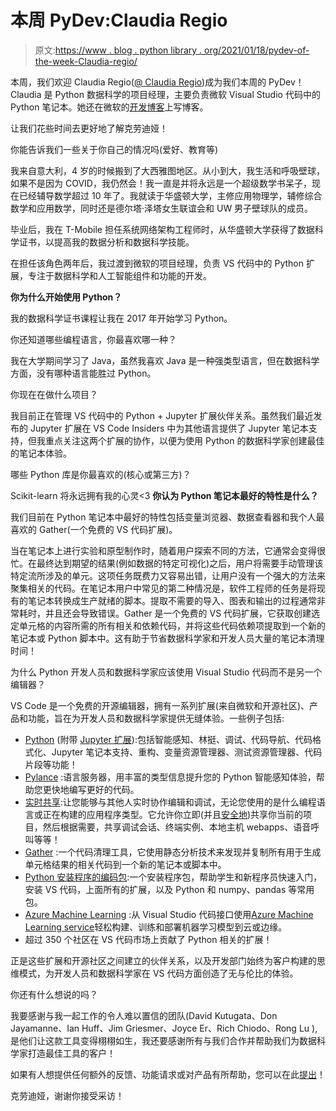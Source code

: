 # 本周 PyDev:Claudia Regio

> 原文:[https://www . blog . python library . org/2021/01/18/pydev-of-the-week-Claudia-regio/](https://www.blog.pythonlibrary.org/2021/01/18/pydev-of-the-week-claudia-regio/)

本周，我们欢迎 Claudia Regio([@ Claudia Regio](https://twitter.com/ClaudiaRegio))成为我们本周的 PyDev！Claudia 是 Python 数据科学的项目经理，主要负责微软 Visual Studio 代码中的 Python 笔记本。她还在微软的[开发博客](https://devblogs.microsoft.com/python/author/clregiomicrosoft-com/)上写博客。

让我们花些时间去更好地了解克劳迪娅！

你能告诉我们一些关于你自己的情况吗(爱好、教育等)

我来自意大利，4 岁的时候搬到了大西雅图地区。从小到大，我生活和呼吸壁球，如果不是因为 COVID，我仍然会！我一直是并将永远是一个超级数学书呆子，现在已经辅导数学超过 10 年了。我就读于华盛顿大学，主修应用物理学，辅修综合数学和应用数学，同时还是德尔塔·泽塔女生联谊会和 UW 男子壁球队的成员。

毕业后，我在 T-Mobile 担任系统网络架构工程师时，从华盛顿大学获得了数据科学证书，以提高我的数据分析和数据科学技能。

在担任该角色两年后，我过渡到微软的项目经理，负责 VS 代码中的 Python 扩展，专注于数据科学和人工智能组件和功能的开发。

**你为什么开始使用 Python？**

我的数据科学证书课程让我在 2017 年开始学习 Python。

你还知道哪些编程语言，你最喜欢哪一种？

我在大学期间学习了 Java，虽然我喜欢 Java 是一种强类型语言，但在数据科学方面，没有哪种语言能胜过 Python。

你现在在做什么项目？

我目前正在管理 VS 代码中的 Python + Jupyter 扩展伙伴关系。虽然我们最近发布的 Jupyter 扩展在 VS Code Insiders 中为其他语言提供了 Jupyter 笔记本支持，但我重点关注这两个扩展的协作，以便为使用 Python 的数据科学家创建最佳的笔记本体验。

哪些 Python 库是你最喜欢的(核心或第三方)？

Scikit-learn 将永远拥有我的心灵<3 **你认为 Python 笔记本最好的特性是什么？**

我们目前在 Python 笔记本中最好的特性包括变量浏览器、数据查看器和我个人最喜欢的 Gather(一个免费的 VS 代码扩展)。

当在笔记本上进行实验和原型制作时，随着用户探索不同的方法，它通常会变得很忙。在最终达到期望的结果(例如数据的特定可视化)之后，用户将需要手动管理该特定流所涉及的单元。这项任务既费力又容易出错，让用户没有一个强大的方法来聚集相关的代码。在笔记本用户中常见的第二种情况是，软件工程师的任务是将现有的笔记本转换成生产就绪的脚本。提取不需要的导入、图表和输出的过程通常非常耗时，并且还会导致错误。Gather 是一个免费的 VS 代码扩展，它获取创建选定单元格的内容所需的所有相关和依赖代码，并将这些代码依赖项提取到一个新的笔记本或 Python 脚本中。这有助于节省数据科学家和开发人员大量的笔记本清理时间！

为什么 Python 开发人员和数据科学家应该使用 Visual Studio 代码而不是另一个编辑器？

VS Code 是一个免费的开源编辑器，拥有一系列扩展(来自微软和开源社区)、产品和功能，旨在为开发人员和数据科学家提供无缝体验。一些例子包括:

*   [Python](https://marketplace.visualstudio.com/items?itemName=ms-python.python) (附带 [Jupyter 扩展](https://nam06.safelinks.protection.outlook.com/?url=https://marketplace.visualstudio.com/items?itemName=ms-toolsai.jupyter)):包括智能感知、林挺、调试、代码导航、代码格式化、Jupyter 笔记本支持、重构、变量资源管理器、测试资源管理器、代码片段等功能！
*   [Pylance](https://marketplace.visualstudio.com/items?itemName=ms-python.vscode-pylance) :语言服务器，用丰富的类型信息提升您的 Python 智能感知体验，帮助您更快地编写更好的代码。
*   [实时共享](https://marketplace.visualstudio.com/items?itemName=MS-vsliveshare.vsliveshare):让您能够与其他人实时协作编辑和调试，无论您使用的是什么编程语言或正在构建的应用程序类型。它允许你立即(并且[安全地](https://docs.microsoft.com/en-us/visualstudio/liveshare/reference/security))共享你当前的项目，然后根据需要，共享调试会话、终端实例、本地主机 webapps、语音呼叫等等！
*   [Gather](https://marketplace.visualstudio.com/items?itemName=ms-python.gather) :一个代码清理工具，它使用静态分析技术来发现并复制所有用于生成单元格结果的相关代码到一个新的笔记本或脚本中。
*   [Python 安装程序的编码包](https://code.visualstudio.com/docs/python/coding-pack-python):一个安装程序包，帮助学生和新程序员快速入门，安装 VS 代码，上面所有的扩展，以及 Python 和 numpy、pandas 等常用包。
*   [Azure Machine Learning](https://marketplace.visualstudio.com/items?itemName=ms-toolsai.vscode-ai) :从 Visual Studio 代码接口使用[Azure Machine Learning service](https://azure.microsoft.com/services/machine-learning-service/)轻松构建、训练和部署机器学习模型到云或边缘。
*   超过 350 个社区在 VS 代码市场上贡献了 Python 相关的扩展！

正是这些扩展和开源社区之间建立的伙伴关系，以及开发部门始终为客户构建的思维模式，为开发人员和数据科学家在 VS 代码方面创造了无与伦比的体验。

你还有什么想说的吗？

我要感谢与我一起工作的令人难以置信的团队(David Kutugata、Don Jayamanne、Ian Huff、Jim Griesmer、Joyce Er、Rich Chiodo、Rong Lu ),是他们让这款工具变得栩栩如生，我还要感谢所有与我们合作并帮助我们为数据科学家打造最佳工具的客户！

如果有人想提供任何额外的反馈、功能请求或对产品有所帮助，您可以在此[提出](https://github.com/microsoft/vscode-jupyter)！

克劳迪娅，谢谢你接受采访！